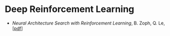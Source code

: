 # Deep Reinforcement Learning

* _Neural Architecture Search with Reinforcement Learning_, B. Zoph, Q. Le, [[pdf](http://openreview.net/pdf?id=r1Ue8Hcxg)]
